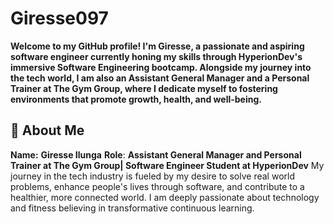 # Giresse097
**Welcome to my GitHub profile! I'm Giresse, a passionate and aspiring software engineer currently honing my skills through HyperionDev's immersive Software Engineering bootcamp. Alongside my journey into the tech world, I am also an Assistant General Manager and a Personal Trainer at The Gym Group, where I dedicate myself to fostering environments that promote growth, health, and well-being.**

## 🚀 About Me
**Name:** **Giresse Ilunga**
**Role**: **Assistant General Manager and Personal Trainer at The Gym Group| Software Engineer Student at HyperionDev**
My journey in the tech industry is fueled by my desire to solve real world problems, enhance people's lives through software, and contribute to a healthier, more connected world. I am deeply passionate about technology and fitness believing in transformative continuous learning.

